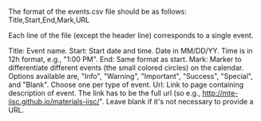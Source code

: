The format of the events.csv file should be as follows:
Title,Start,End,Mark,URL

Each line of the file (except the header line) corresponds to a single event.

Title: Event name.
Start: Start date and time. Date in MM/DD/YY. Time is in 12h format, e.g., "1:00 PM".
End: Same format as start. 
Mark: Marker to differentiate different events (the small colored circles) on the calendar. Options available are, "Info", "Warning", "Important", "Success", "Special", and "Blank". Choose one per type of event.
Url: Link to page containing description of event. The link has to be the full url (so e.g., http://mte-iisc.github.io/materials-iisc/<link-to-event-page>". Leave blank if it's not necessary to provide a URL.
